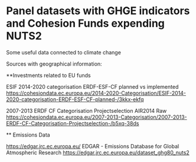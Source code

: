 # Panel datasets with GHGE indicators and Cohesion Funds expending NUTS2

Some useful data connected to climate change

Sources with geographical information:

**Investments related to EU funds

ESIF 2014-2020 categorisation ERDF-ESF-CF planned vs implemented
https://cohesiondata.ec.europa.eu/2014-2020-Categorisation/ESIF-2014-2020-categorisation-ERDF-ESF-CF-planned-/3kkx-ekfq

2007-2013 ERDF CF Categorisation Projectselection AIR2014 Raw
https://cohesiondata.ec.europa.eu/2007-2013-Categorisation/2007-2013-ERDF-CF-Categorisation-Projectselection-/b5xq-38ds

** Emissions Data

https://edgar.jrc.ec.europa.eu/ 
EDGAR - Emissions Database for Global Atmospheric Research
https://edgar.jrc.ec.europa.eu/dataset_ghg80_nuts2

